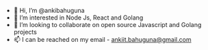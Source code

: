 - 👋 Hi, I’m @ankibahuguna
- 👀 I’m interested in Node Js, React and Golang
- 💞️ I’m looking to collaborate on open source Javascript and Golang projects
- 📫 I can be reached on my email - ankiit.bahuguna@gmail.com

<!---
ankibahuguna/ankibahuguna is a ✨ special ✨ repository because its `README.md` (this file) appears on your GitHub profile.
You can click the Preview link to take a look at your changes.
--->

